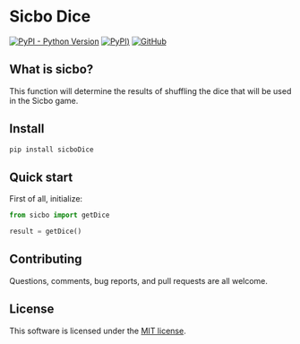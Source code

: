 # Sicbo Dice

[![PyPI - Python Version](https://img.shields.io/pypi/pyversions/sicboDice)](https://www.python.org/)
[![PyPI](https://img.shields.io/pypi/v/sicboDice))](https://pypi.org/project/sicboDice/)
[![GitHub](https://img.shields.io/github/license/defartsa23/shuffle-dice-sicbo)](https://opensource.org/licenses/MIT)

What is sicbo?
-------------
This function will determine the results of shuffling the dice that will be used in the Sicbo game.

## Install

```bash
pip install sicboDice
```

## Quick start

First of all, initialize:

```python
from sicbo import getDice

result = getDice()
```

## Contributing

Questions, comments, bug reports, and pull requests are all welcome.

## License

This software is licensed under the [MIT license](./LICENSE).
